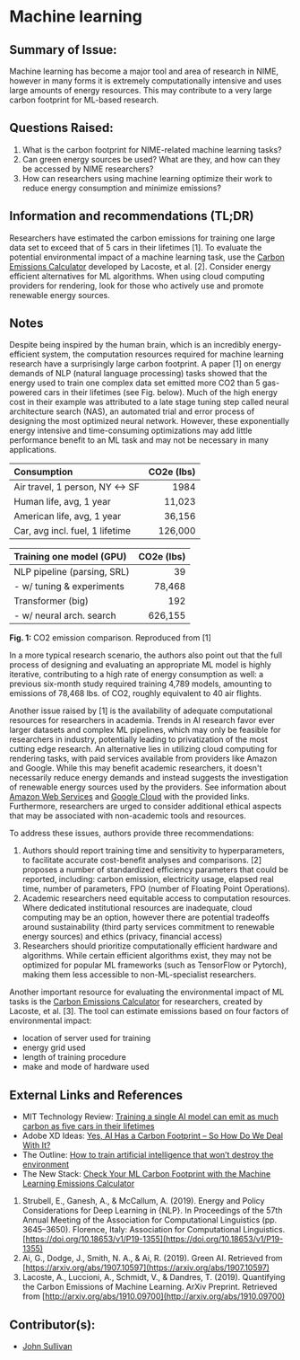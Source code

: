 # Machine learning

## Summary of Issue:

Machine learning has become a major tool and area of research in NIME, however in many forms it is extremely computationally intensive and uses large amounts of energy resources. This may contribute to a very large carbon footprint for ML-based research.

## Questions Raised:

1. What is the carbon footprint for NIME-related machine learning tasks? 
2. Can green energy sources be used? What are they, and how can they be accessed by NIME researchers? 
3. How can researchers using machine learning optimize their work to reduce energy consumption and minimize emissions?

## Information and recommendations \(TL;DR\)

Researchers have estimated the carbon emissions for training one large data set to exceed that of 5 cars in their lifetimes \[1\]. To evaluate the potential environmental impact of a machine learning task, use the [Carbon Emissions Calculator](https://mlco2.github.io/impact/) developed by Lacoste, et al. \[2\]. Consider energy efficient alternatives for ML algorithms. When using cloud computing providers for rendering, look for those who actively use and promote renewable energy sources.

## Notes

Despite being inspired by the human brain, which is an incredibly energy-efficient system, the computation resources required for machine learning research have a surprisingly large carbon footprint. A paper \[1\] on energy demands of NLP \(natural language processing\) tasks showed that the energy used to train one complex data set emitted more CO2 than 5 gas-powered cars in their lifetimes \(see Fig. below\). Much of the high energy cost in their example was attributed to a late stage tuning step called neural architecture search \(NAS\), an automated trial and error process of designing the most optimized neural network. However, these exponentially energy intensive and time-consuming optimizations may add little performance benefit to an ML task and may not be necessary in many applications.

| Consumption | CO2e \(lbs\) |
| :--- | ---: |
| Air travel, 1 person, NY &lt;-&gt; SF | 1984 |
| Human life, avg, 1 year | 11,023 |
| American life, avg, 1 year | 36,156 |
| Car, avg incl. fuel, 1 lifetime | 126,000 |

| **Training one model \(GPU\)** | CO2e \(lbs\) |
| :--- | ---: |
| NLP pipeline \(parsing, SRL\) | 39 |
| - w/ tuning & experiments | 78,468 |
| Transformer \(big\) | 192 |
| - w/ neural arch. search | 626,155 |

**Fig. 1:** CO2 emission comparison. Reproduced from \[1\]

In a more typical research scenario, the authors also point out that the full process of designing and evaluating an appropriate ML model is highly iterative, contributing to a high rate of energy consumption as well: a previous six-month study required training 4,789 models, amounting to emissions of 78,468 lbs. of CO2, roughly equivalent to 40 air flights.

Another issue raised by \[1\] is the availability of adequate computational resources for researchers in academia. Trends in AI research favor ever larger datasets and complex ML pipelines, which may only be feasible for researchers in industry, potentially leading to privatization of the most cutting edge research. An alternative lies in utilizing cloud computing for rendering tasks, with paid services available from providers like Amazon and Google. While this may benefit academic researchers, it doesn't necessarily reduce energy demands and instead suggests the investigation of renewable energy sources used by the providers. See information about [Amazon Web Services](https://sustainability.aboutamazon.com/environment/the-cloud) and [Google Cloud](https://www.google.com/about/datacenters/efficiency/) with the provided links. Furthermore, researchers are urged to consider additional ethical aspects that may be associated with non-academic tools and resources.

To address these issues, authors provide three recommendations:

1. Authors should report training time and sensitivity to hyperparameters, to facilitate accurate cost-benefit analyses and comparisons. \[2\] proposes a number of standardized efficiency parameters that could be reported, including: carbon emission, electricity usage, elapsed real time, number of parameters, FPO \(number of Floating Point Operations\). 
2. Academic researchers need equitable access to computation resources. Where dedicated institutional resources are inadequate, cloud computing may be an option, however there are potential tradeoffs around sustainability \(third party services commitment to renewable energy sources\) and ethics \(privacy, financial access\)
3. Researchers should prioritize computationally efficient hardware and algorithms. While certain efficient algorithms exist, they may not be optimized for popular ML frameworks \(such as TensorFlow or Pytorch\), making them less accessible to non-ML-specialist researchers. 

Another important resource for evaluating the environmental impact of ML tasks is the [Carbon Emissions Calculator](https://mlco2.github.io/impact/) for researchers, created by Lacoste, et al. \[3\]. The tool can estimate emissions based on four factors of environmental impact:

* location of server used for training
* energy grid used
* length of training procedure
* make and mode of hardware used

## External Links and References

* MIT Technology Review: [Training a single AI model can emit as much carbon as five cars in their lifetimes](https://www.technologyreview.com/2019/06/06/239031/training-a-single-ai-model-can-emit-as-much-carbon-as-five-cars-in-their-lifetimes/)
* Adobe XD Ideas: [Yes, AI Has a Carbon Footprint – So How Do We Deal With It?](https://xd.adobe.com/ideas/principles/emerging-technology/ai-impact-on-climate-environment/)
* The Outline: [How to train artificial intelligence that won’t destroy the environment](https://theoutline.com/post/8186/artificial-intelligence-destroy-environment)
* The New Stack: [Check Your ML Carbon Footprint with the Machine Learning Emissions Calculator](https://thenewstack.io/check-your-ml-carbon-footprint-with-the-machine-learning-emissions-calculator/)

1. Strubell, E., Ganesh, A., & McCallum, A. \(2019\). Energy and Policy Considerations for Deep Learning in {NLP}. In Proceedings of the 57th Annual Meeting of the Association for Computational Linguistics \(pp. 3645–3650\). Florence, Italy: Association for Computational Linguistics. [https://doi.org/10.18653/v1/P19-1355](https://doi.org/10.18653/v1/P19-1355)
2. Ai, G., Dodge, J., Smith, N. A., & Ai, R. \(2019\). Green AI. Retrieved from [https://arxiv.org/abs/1907.10597](https://arxiv.org/abs/1907.10597)
3. Lacoste, A., Luccioni, A., Schmidt, V., & Dandres, T. \(2019\). Quantifying the Carbon Emissions of Machine Learning. ArXiv Preprint. Retrieved from [http://arxiv.org/abs/1910.09700](http://arxiv.org/abs/1910.09700)

## Contributor\(s\):

* [John Sullivan](mailto:johnny@johnnyvenom.com)

